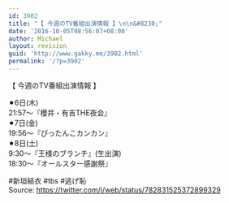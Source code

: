 ```yaml
---
id: 3902
title: "【 今週のTV番組出演情報 】\n\n&#8230;"
date: '2016-10-05T08:56:07+08:00'
author: Michael
layout: revision
guid: 'http://www.gakky.me/3902.html'
permalink: '/?p=3902'
---
```


【 今週のTV番組出演情報 】

⚫︎6日(木)  
21:57〜『櫻井・有吉THE夜会』  
⚫︎7日(金)  
19:56〜『ぴったんこカンカン』  
⚫︎8日(土)  
 9:30〜『王様のブランチ』(生出演)  
18:30〜『オールスター感謝祭』

\#新垣結衣 #tbs #逃げ恥  
Source: <https://twitter.com/i/web/status/782831525372899329>